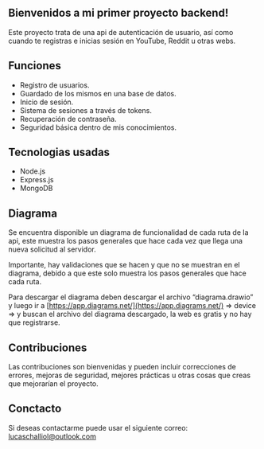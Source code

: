 ## Bienvenidos a mi primer proyecto backend!

Este proyecto trata de una api de autenticación de usuario, así como cuando te registras e inicias sesión en YouTube, Reddit u otras webs.

## Funciones

- Registro de usuarios.
- Guardado de los mismos en una base de datos.
- Inicio de sesión.
- Sistema de sesiones a través de tokens.
- Recuperación de contraseña.
- Seguridad básica dentro de mis conocimientos.

## Tecnologias usadas

- Node.js
- Express.js
- MongoDB

## Diagrama

Se encuentra disponible un diagrama de funcionalidad de cada ruta de la api, este muestra los pasos generales que hace cada vez que llega una nueva solicitud al servidor.

Importante, hay validaciones que se hacen y que no se muestran en el diagrama, debido a que este solo muestra los pasos generales que hace cada ruta.

Para descargar el diagrama deben descargar el archivo “diagrama.drawio” y luego ir a [https://app.diagrams.net/](https://app.diagrams.net/) ⇒ device ⇒ y buscan el archivo del diagrama descargado, la web es gratis y no hay que registrarse.

## Contribuciones

Las contribuciones son bienvenidas y pueden incluir correcciones de errores, mejoras de seguridad, mejores prácticas u otras cosas que creas que mejorarían el proyecto.

## Conctacto

Si deseas contactarme puede usar el siguiente correo: lucaschalliol@outlook.com
